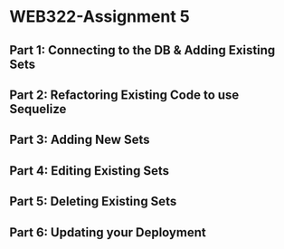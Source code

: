 # WEB322-Assignment 5

## Part 1: Connecting to the DB & Adding Existing Sets

## Part 2: Refactoring Existing Code to use Sequelize

## Part 3: Adding New Sets

## Part 4: Editing Existing Sets

## Part 5: Deleting Existing Sets

## Part 6: Updating your Deployment
